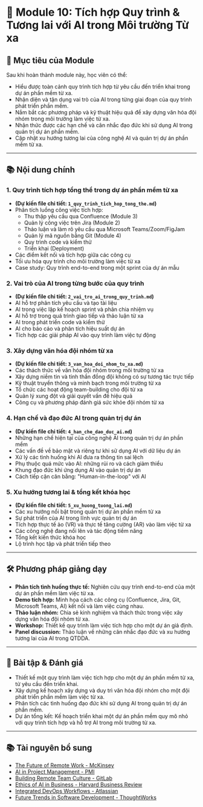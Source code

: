 # 📘 Module 10: Tích hợp Quy trình & Tương lai với AI trong Môi trường Từ xa

## 🎯 Mục tiêu của Module

Sau khi hoàn thành module này, học viên có thể:

- Hiểu được toàn cảnh quy trình tích hợp từ yêu cầu đến triển khai trong dự án phần mềm từ xa.
- Nhận diện và tận dụng vai trò của AI trong từng giai đoạn của quy trình phát triển phần mềm.
- Nắm bắt các phương pháp và kỹ thuật hiệu quả để xây dựng văn hóa đội nhóm trong môi trường làm việc từ xa.
- Nhận thức được các hạn chế và cân nhắc đạo đức khi sử dụng AI trong quản trị dự án phần mềm.
- Cập nhật xu hướng tương lai của công nghệ AI và quản trị dự án phần mềm từ xa.

---

## 📚 Nội dung chính

### 1. Quy trình tích hợp tổng thể trong dự án phần mềm từ xa

- **(Dự kiến file chi tiết: `1_quy_trinh_tich_hop_tong_the.md`)**
- Phân tích luồng công việc tích hợp:
  - Thu thập yêu cầu qua Confluence (Module 3)
  - Quản lý công việc trên Jira (Module 2)
  - Thảo luận và làm rõ yêu cầu qua Microsoft Teams/Zoom/FigJam
  - Quản lý mã nguồn bằng Git (Module 4)
  - Quy trình code và kiểm thử
  - Triển khai (Deployment)
- Các điểm kết nối và tích hợp giữa các công cụ
- Tối ưu hóa quy trình cho môi trường làm việc từ xa
- Case study: Quy trình end-to-end trong một sprint của dự án mẫu

### 2. Vai trò của AI trong từng bước của quy trình

- **(Dự kiến file chi tiết: `2_vai_tro_ai_trong_quy_trinh.md`)**
- AI hỗ trợ phân tích yêu cầu và tạo tài liệu
- AI trong việc lập kế hoạch sprint và phân chia nhiệm vụ
- AI hỗ trợ trong quá trình giao tiếp và thảo luận từ xa
- AI trong phát triển code và kiểm thử
- AI cho báo cáo và phân tích hiệu suất dự án
- Tích hợp các giải pháp AI vào quy trình làm việc tự động

### 3. Xây dựng văn hóa đội nhóm từ xa

- **(Dự kiến file chi tiết: `3_van_hoa_doi_nhom_tu_xa.md`)**
- Các thách thức về văn hóa đội nhóm trong môi trường từ xa
- Xây dựng niềm tin và tinh thần đồng đội không có sự tương tác trực tiếp
- Kỹ thuật truyền thông và minh bạch trong môi trường từ xa
- Tổ chức các hoạt động team-building cho đội từ xa
- Quản lý xung đột và giải quyết vấn đề hiệu quả
- Công cụ và phương pháp đánh giá sức khỏe đội nhóm từ xa

### 4. Hạn chế và đạo đức AI trong quản trị dự án

- **(Dự kiến file chi tiết: `4_han_che_dao_duc_ai.md`)**
- Những hạn chế hiện tại của công nghệ AI trong quản trị dự án phần mềm
- Các vấn đề về bảo mật và riêng tư khi sử dụng AI với dữ liệu dự án
- Xử lý các tình huống khi AI đưa ra thông tin sai lệch
- Phụ thuộc quá mức vào AI: những rủi ro và cách giảm thiểu
- Khung đạo đức khi ứng dụng AI vào quản trị dự án
- Cách tiếp cận cân bằng: "Human-in-the-loop" với AI

### 5. Xu hướng tương lai & tổng kết khóa học

- **(Dự kiến file chi tiết: `5_xu_huong_tuong_lai.md`)**
- Các xu hướng nổi bật trong quản trị dự án phần mềm từ xa
- Sự phát triển của AI trong lĩnh vực quản trị dự án
- Tích hợp thực tế ảo (VR) và thực tế tăng cường (AR) vào làm việc từ xa
- Các công nghệ đang nổi lên và tác động tiềm năng
- Tổng kết kiến thức khóa học
- Lộ trình học tập và phát triển tiếp theo

---

## 🛠 Phương pháp giảng dạy

- **Phân tích tình huống thực tế:** Nghiên cứu quy trình end-to-end của một dự án phần mềm làm việc từ xa.
- **Demo tích hợp:** Minh họa cách các công cụ (Confluence, Jira, Git, Microsoft Teams, AI) kết nối và làm việc cùng nhau.
- **Thảo luận nhóm:** Chia sẻ kinh nghiệm và thách thức trong việc xây dựng văn hóa đội nhóm từ xa.
- **Workshop:** Thiết kế quy trình làm việc tích hợp cho một dự án giả định.
- **Panel discussion:** Thảo luận về những cân nhắc đạo đức và xu hướng tương lai của AI trong QTDDA.

---

## 📝 Bài tập & Đánh giá

- Thiết kế một quy trình làm việc tích hợp cho một dự án phần mềm từ xa, từ yêu cầu đến triển khai.
- Xây dựng kế hoạch xây dựng và duy trì văn hóa đội nhóm cho một đội phát triển phần mềm làm việc từ xa.
- Phân tích các tình huống đạo đức khi sử dụng AI trong quản trị dự án phần mềm.
- Dự án tổng kết: Kế hoạch triển khai một dự án phần mềm quy mô nhỏ với quy trình tích hợp và hỗ trợ AI trong môi trường từ xa.

---

## 📚 Tài nguyên bổ sung

- [The Future of Remote Work - McKinsey](https://www.mckinsey.com/featured-insights/future-of-work/whats-next-for-remote-work-an-analysis-of-2000-tasks-800-jobs-and-nine-countries)
- [AI in Project Management - PMI](https://www.pmi.org/learning/library/ai-project-management-11944)
- [Building Remote Team Culture - GitLab](https://about.gitlab.com/company/culture/all-remote/building-culture/)
- [Ethics of AI in Business - Harvard Business Review](https://hbr.org/2022/03/the-business-case-for-ai-ethics)
- [Integrated DevOps Workflows - Atlassian](https://www.atlassian.com/devops/what-is-devops)
- [Future Trends in Software Development - ThoughtWorks](https://www.thoughtworks.com/insights/technology)
